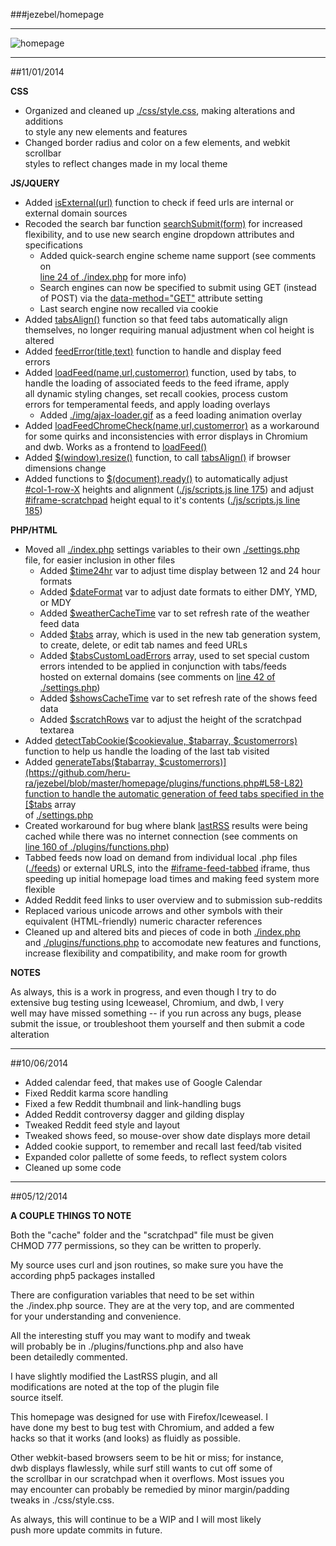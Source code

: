 ###jezebel/homepage

---

![homepage](https://github.com/heru-ra/jezebel/blob/master/homepage/screenshot.png "homepage")

---

##11/01/2014

**CSS**
+ Organized and cleaned up [./css/style.css](https://github.com/heru-ra/jezebel/blob/master/homepage/css/style.css), making alterations and additions  
  to style any new elements and features  
+ Changed border radius and color on a few elements, and webkit scrollbar  
  styles to reflect changes made in my local theme

**JS/JQUERY**
+ Added [isExternal(url)](https://github.com/heru-ra/jezebel/blob/master/homepage/js/scripts.js#L20-L26) function to check if feed urls are internal or  
  external domain sources  
+ Recoded the search bar function [searchSubmit(form)](https://github.com/heru-ra/jezebel/blob/master/homepage/js/scripts.js#L29-L54) for increased  
  flexibility, and to use new search engine dropdown attributes and  
  specifications  
  + Added quick-search engine scheme name support (see comments on  
    [line 24 of ./index.php](https://github.com/heru-ra/jezebel/blob/master/homepage/index.php#L24-L33) for more info)  
  + Search engines can now be specified to submit using GET (instead  
    of POST) via the [data-method="GET"](https://github.com/heru-ra/jezebel/blob/master/homepage/index.php#L29) attribute setting  
  + Last search engine now recalled via cookie  
+ Added [tabsAlign()](https://github.com/heru-ra/jezebel/blob/master/homepage/js/scripts.js#L57-L66) function so that feed tabs automatically align  
  themselves, no longer requiring manual adjustment when col height is  
  altered  
+ Added [feedError(title,text)](https://github.com/heru-ra/jezebel/blob/master/homepage/js/scripts.js#L69-L74) function to handle and display feed  
  errors  
+ Added [loadFeed(name,url,customerror)](https://github.com/heru-ra/jezebel/blob/master/homepage/js/scripts.js#L77-L132) function, used by tabs, to  
  handle the loading of associated feeds to the feed iframe, apply  
  all dynamic styling changes, set recall cookies, process custom  
  errors for temperamental feeds, and apply loading overlays  
  + Added [./img/ajax-loader.gif](https://github.com/heru-ra/jezebel/blob/master/homepage/img/ajax-loader.gif) as a feed loading animation overlay  
+ Added [loadFeedChromeCheck(name,url,customerror)](https://github.com/heru-ra/jezebel/blob/master/homepage/js/scripts.js#L135-L151) as a workaround  
  for some quirks and inconsistencies with error displays in Chromium  
  and dwb. Works as a frontend to [loadFeed()](https://github.com/heru-ra/jezebel/blob/master/homepage/js/scripts.js#L77-L132)  
+ Added [$(window).resize()](https://github.com/heru-ra/jezebel/blob/master/homepage/js/scripts.js#L154-L158) function, to call [tabsAlign()](https://github.com/heru-ra/jezebel/blob/master/homepage/js/scripts.js#L57-L66) if browser  
  dimensions change  
+ Added functions to [$(document).ready()](https://github.com/heru-ra/jezebel/blob/master/homepage/js/scripts.js#L161-L190) to automatically adjust  
  [#col-1-row-X](https://github.com/heru-ra/jezebel/blob/master/homepage/index.php#L39-L81) heights and alignment ([./js/scripts.js line 175](https://github.com/heru-ra/jezebel/blob/master/homepage/js/scripts.js#L175-L178)) and adjust  
  [#iframe-scratchpad](https://github.com/heru-ra/jezebel/blob/master/homepage/index.php#L98) height equal to it's contents ([./js/scripts.js line  
  185](https://github.com/heru-ra/jezebel/blob/master/homepage/js/scripts.js#L185-L189))
  
**PHP/HTML**
+ Moved all [./index.php](https://github.com/heru-ra/jezebel/blob/master/homepage/index.php) settings variables to their own [./settings.php](https://github.com/heru-ra/jezebel/blob/master/homepage/settings.php)  
  file, for easier inclusion in other files  
  + Added [$time24hr](https://github.com/heru-ra/jezebel/blob/master/homepage/settings.php#L2-L3) var to adjust time display between 12 and 24 hour  
    formats  
  + Added [$dateFormat](https://github.com/heru-ra/jezebel/blob/master/homepage/settings.php#L4-L8) var to adjust date formats to either DMY, YMD,  
    or MDY  
  + Added [$weatherCacheTime](https://github.com/heru-ra/jezebel/blob/master/homepage/settings.php#L29-L31) var to set refresh rate of the weather  
    feed data  
  + Added [$tabs](https://github.com/heru-ra/jezebel/blob/master/homepage/settings.php#L33-L40) array, which is used in the new tab generation system,  
    to create, delete, or edit tab names and feed URLs  
  + Added [$tabsCustomLoadErrors](https://github.com/heru-ra/jezebel/blob/master/homepage/settings.php#L42-L50) array, used to set special custom  
    errors intended to be applied in conjunction with tabs/feeds  
    hosted on external domains (see comments on [line 42 of ./settings.php](https://github.com/heru-ra/jezebel/blob/master/homepage/settings.php#L42-L50))  
  + Added [$showsCacheTime](https://github.com/heru-ra/jezebel/blob/master/homepage/settings.php#L76-L80) var to set refresh rate of the shows feed data  
  + Added [$scratchRows](https://github.com/heru-ra/jezebel/blob/master/homepage/settings.php#L82-L84) var to adjust the height of the scratchpad  
    textarea  
+ Added [detectTabCookie($cookievalue, $tabarray, $customerrors)](https://github.com/heru-ra/jezebel/blob/master/homepage/plugins/functions.php#L10-L56)  
  function to help us handle the loading of the last tab visited  
+ Added [generateTabs($tabarray, $customerrors)](https://github.com/heru-ra/jezebel/blob/master/homepage/plugins/functions.php#L58-L82) function to handle the  
  automatic generation of feed tabs specified in the [$tabs](https://github.com/heru-ra/jezebel/blob/master/homepage/settings.php#L33-L40) array  
  of [./settings.php](https://github.com/heru-ra/jezebel/blob/master/homepage/settings.php)  
+ Created workaround for bug where blank [lastRSS](https://github.com/heru-ra/jezebel/blob/master/homepage/plugins/lastRSS.php) results were being  
  cached while there was no internet connection (see comments on  
  [line 160 of ./plugins/functions.php](https://github.com/heru-ra/jezebel/blob/master/homepage/plugins/functions.php#L160-L166))  
+ Tabbed feeds now load on demand from individual local .php files  
  ([./feeds](https://github.com/heru-ra/jezebel/tree/master/homepage/feeds)) or external URLS, into the [#iframe-feed-tabbed](https://github.com/heru-ra/jezebel/blob/master/homepage/index.php#L90) iframe, thus  
  speeding up initial homepage load times and making feed system more  
  flexible  
+ Added Reddit feed links to user overview and to submission sub-reddits  
+ Replaced various unicode arrows and other symbols with their  
  equivalent (HTML-friendly) numeric character references  
+ Cleaned up and altered bits and pieces of code in both [./index.php](https://github.com/heru-ra/jezebel/blob/master/homepage/index.php)  
  and [./plugins/functions.php](https://github.com/heru-ra/jezebel/blob/master/homepage/plugins/functions.php) to accomodate new features and functions,  
  increase flexibility and compatibility, and make room for growth
  
**NOTES**

As always, this is a work in progress, and even though I try to do  
extensive bug testing using Iceweasel, Chromium, and dwb, I very  
well may have missed something -- if you run across any bugs, please  
submit the issue, or troubleshoot them yourself and then submit a code  
alteration

---

##10/06/2014

+ Added calendar feed, that makes use of Google Calendar
+ Fixed Reddit karma score handling
+ Fixed a few Reddit thumbnail and link-handling bugs
+ Added Reddit controversy dagger and gilding display
+ Tweaked Reddit feed style and layout
+ Tweaked shows feed, so mouse-over show date displays more detail
+ Added cookie support, to remember and recall last feed/tab visited
+ Expanded color pallette of some feeds, to reflect system colors
+ Cleaned up some code

---

##05/12/2014

**A COUPLE THINGS TO NOTE**

Both the "cache" folder and the "scratchpad" file must be given  
CHMOD 777 permissions, so they can be written to properly.

My source uses curl and json routines, so make sure you have the  
according php5 packages installed

There are configuration variables that need to be set within  
the ./index.php source. They are at the very top, and are commented  
for your understanding and convenience.

All the interesting stuff you may want to modify and tweak  
will probably be in ./plugins/functions.php and also have  
been detailedly commented.

I have slightly modified the LastRSS plugin, and all  
modifications are noted at the top of the plugin file  
source itself.

This homepage was designed for use with Firefox/Iceweasel. I  
have done my best to bug test with Chromium, and added a few  
hacks so that it works (and looks) as fluidly as possible.

Other webkit-based browsers seem to be hit or miss; for instance,  
dwb displays flawlessly, while surf still wants to cut off some of  
the scrollbar in our scratchpad when it overflows. Most issues you  
may encounter can probably be remedied by minor margin/padding  
tweaks in ./css/style.css.

As always, this will continue to be a WIP and I will most likely  
push more update commits in future.
